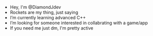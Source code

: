 - Hey, I'm @DiamondJdev
- Rockets are my thing, just saying 
- I’m currently learning advanced C++
- I’m looking for someone interested in collabrating with a game/app 
- If you need me just dm, I'm pretty active

